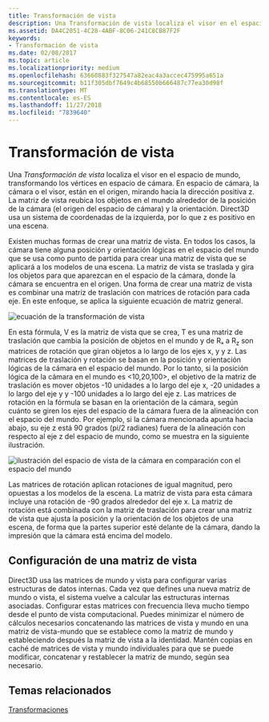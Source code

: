 ```yaml
---
title: Transformación de vista
description: Una Transformación de vista localiza el visor en el espacio de mundo, transformando los vértices en espacio de cámara.
ms.assetid: DA4C2051-4C28-4ABF-8C06-241C8CB87F2F
keywords:
- Transformación de vista
ms.date: 02/08/2017
ms.topic: article
ms.localizationpriority: medium
ms.openlocfilehash: 63660883f327547a82eac4a3accec475995a651a
ms.sourcegitcommit: b11f305dbf7649c4b68550b666487c77ea30d98f
ms.translationtype: MT
ms.contentlocale: es-ES
ms.lasthandoff: 11/27/2018
ms.locfileid: "7839640"
---
```

# <a name="view-transform"></a>Transformación de vista


Una *Transformación de vista* localiza el visor en el espacio de mundo, transformando los vértices en espacio de cámara. En espacio de cámara, la cámara o el visor, están en el origen, mirando hacia la dirección positiva z. La matriz de vista reubica los objetos en el mundo alrededor de la posición de la cámara (el origen del espacio de cámara) y la orientación. Direct3D usa un sistema de coordenadas de la izquierda, por lo que z es positivo en una escena.

Existen muchas formas de crear una matriz de vista. En todos los casos, la cámara tiene alguna posición y orientación lógicas en el espacio del mundo que se usa como punto de partida para crear una matriz de vista que se aplicará a los modelos de una escena. La matriz de vista se traslada y gira los objetos para que aparezcan en el espacio de la cámara, donde la cámara se encuentra en el origen. Una forma de crear una matriz de vista es combinar una matriz de traslación con matrices de rotación para cada eje. En este enfoque, se aplica la siguiente ecuación de matriz general.

![ecuación de la transformación de vista](images/viewtran.png)

En esta fórmula, V es la matriz de vista que se crea, T es una matriz de traslación que cambia la posición de objetos en el mundo y de Rₓ a R<sub>z</sub> son matrices de rotación que giran objetos a lo largo de los ejes x, y y z. Las matrices de traslación y rotación se basan en la posición y orientación lógicas de la cámara en el espacio del mundo. Por lo tanto, si la posición lógica de la cámara en el mundo es &lt;10,20,100&gt;, el objetivo de la matriz de traslación es mover objetos -10 unidades a lo largo del eje x, -20 unidades a lo largo del eje y y -100 unidades a lo largo del eje z. Las matrices de rotación en la fórmula se basan en la orientación de la cámara, según cuánto se giren los ejes del espacio de la cámara fuera de la alineación con el espacio del mundo. Por ejemplo, si la cámara mencionada apunta hacia abajo, su eje z está 90 grados (pi/2 radianes) fuera de la alineación con respecto al eje z del espacio de mundo, como se muestra en la siguiente ilustración.

![ilustración del espacio de vista de la cámara en comparación con el espacio del mundo](images/camtop.png)

Las matrices de rotación aplican rotaciones de igual magnitud, pero opuestas a los modelos de la escena. La matriz de vista para esta cámara incluye una rotación de -90 grados alrededor del eje x. La matriz de rotación está combinada con la matriz de traslación para crear una matriz de vista que ajusta la posición y la orientación de los objetos de una escena, de forma que la partes superior esté delante de la cámara, dando la impresión que la cámara está encima del modelo.

## <a name="span-idsettingupaviewmatrixspanspan-idsettingupaviewmatrixspanspan-idsettingupaviewmatrixspansetting-up-a-view-matrix"></a><span id="Setting_Up_a_View_Matrix"></span><span id="setting_up_a_view_matrix"></span><span id="SETTING_UP_A_VIEW_MATRIX"></span>Configuración de una matriz de vista


Direct3D usa las matrices de mundo y vista para configurar varias estructuras de datos internas. Cada vez que defines una nueva matriz de mundo o vista, el sistema vuelve a calcular las estructuras internas asociadas. Configurar estas matrices con frecuencia lleva mucho tiempo desde el punto de vista computacional. Puedes minimizar el número de cálculos necesarios concatenando las matrices de vista y mundo en una matriz de vista-mundo que se establece como la matriz de mundo y estableciendo después la matriz de vista a la identidad. Mantén copias en caché de matrices de vista y mundo individuales para que se puede modificar, concatenar y restablecer la matriz de mundo, según sea necesario.

## <a name="span-idrelated-topicsspanrelated-topics"></a><span id="related-topics"></span>Temas relacionados


[Transformaciones](transforms.md)

 

 




